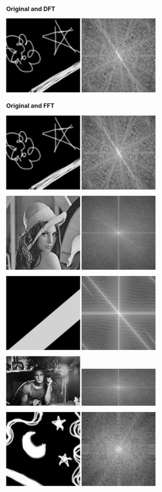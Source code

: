 ### Original and DFT

<img src="./imgs/hvezda.jpg" width="200" /> <img src="./results/hvezda_dft.png" width="200" />

### Original and FFT

<img src="./imgs/hvezda.jpg" width="200" /> <img src="./results/hvezda_fft.png" width="200" />

<img src="./imgs/lena.jpg" width="200" /> <img src="./results/lena_fft.png" width="200" />

<img src="./imgs/line.jpg" width="200" /> <img src="./results/line_fft.png" width="200" />

<img src="./imgs/marlon.jpg" width="200" /> <img src="./results/marlon_fft.png" width="200" />

<img src="./imgs/mesic.jpg" width="200" /> <img src="./results/mesic_fft.png" width="200" />

